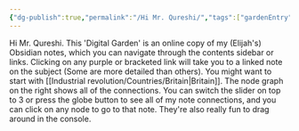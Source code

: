 ```yaml
---
{"dg-publish":true,"permalink":"/Hi Mr. Qureshi/","tags":["gardenEntry"]}
---
```


Hi Mr. Qureshi. This 'Digital Garden' is an online copy of my (Elijah's) Obsidian notes, which you can navigate through the contents sidebar or links. Clicking on any purple or bracketed link will take you to a linked note on the subject (Some are more detailed than others). You might want to start with [[Industrial revolution/Countries/Britain\|Britain]]. The node graph on the right shows all of the connections. You can switch the slider on top to 3 or press the globe button to see all of my note connections, and you can click on any node to go to that note. They're also really fun to drag around in the console.